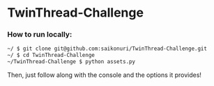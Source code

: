 # TwinThread-Challenge

### How to run locally:
```bash
~/ $ git clone git@github.com:saikonuri/TwinThread-Challenge.git
~/ $ cd TwinThread-Challenge
~/TwinThread-Challenge $ python assets.py
```
Then, just follow along with the console and the options it provides!

